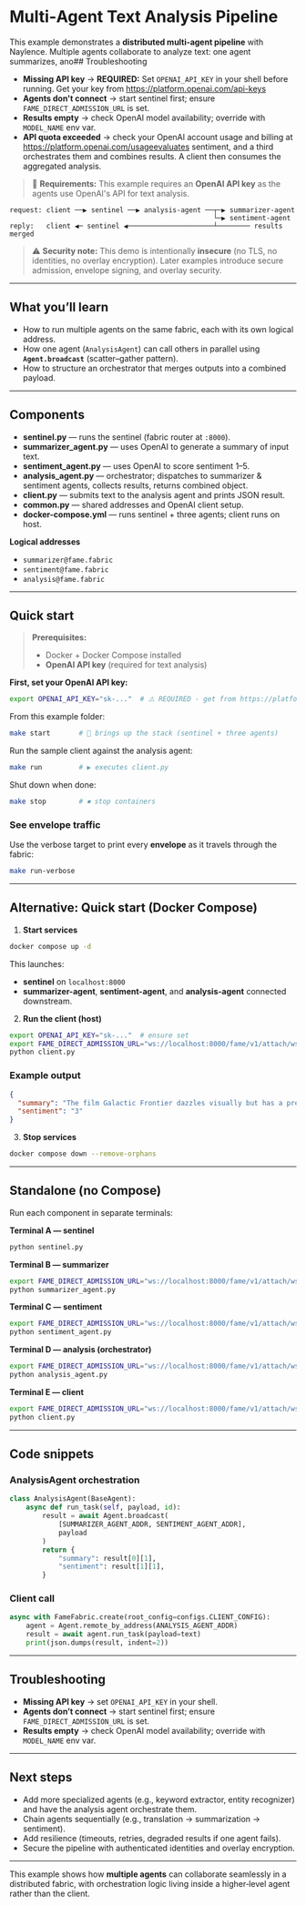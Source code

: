 # Multi‑Agent Text Analysis Pipeline

This example demonstrates a **distributed multi‑agent pipeline** with Naylence. Multiple agents collaborate to analyze text: one agent summarizes, ano## Troubleshooting

* **Missing API key** → **REQUIRED:** Set `OPENAI_API_KEY` in your shell before running. Get your key from https://platform.openai.com/api-keys
* **Agents don't connect** → start sentinel first; ensure `FAME_DIRECT_ADMISSION_URL` is set.
* **Results empty** → check OpenAI model availability; override with `MODEL_NAME` env var.
* **API quota exceeded** → check your OpenAI account usage and billing at https://platform.openai.com/usageevaluates sentiment, and a third orchestrates them and combines results. A client then consumes the aggregated analysis.

> 🔑 **Requirements:** This example requires an **OpenAI API key** as the agents use OpenAI's API for text analysis.

```
request: client ──▶ sentinel ──▶ analysis-agent ──┬─▶ summarizer-agent
                                                  └─▶ sentiment-agent
reply:   client ◀─ sentinel ◀─────────────────────┴──────── results merged
```

> ⚠️ **Security note:** This demo is intentionally **insecure** (no TLS, no identities, no overlay encryption). Later examples introduce secure admission, envelope signing, and overlay security.

---

## What you’ll learn

* How to run multiple agents on the same fabric, each with its own logical address.
* How one agent (`AnalysisAgent`) can call others in parallel using **`Agent.broadcast`** (scatter–gather pattern).
* How to structure an orchestrator that merges outputs into a combined payload.

---

## Components

* **sentinel.py** — runs the sentinel (fabric router at `:8000`).
* **summarizer\_agent.py** — uses OpenAI to generate a summary of input text.
* **sentiment\_agent.py** — uses OpenAI to score sentiment 1–5.
* **analysis\_agent.py** — orchestrator; dispatches to summarizer & sentiment agents, collects results, returns combined object.
* **client.py** — submits text to the analysis agent and prints JSON result.
* **common.py** — shared addresses and OpenAI client setup.
* **docker-compose.yml** — runs sentinel + three agents; client runs on host.

**Logical addresses**

* `summarizer@fame.fabric`
* `sentiment@fame.fabric`
* `analysis@fame.fabric`

---

## Quick start

> **Prerequisites:** 
> - Docker + Docker Compose installed
> - **OpenAI API key** (required for text analysis)

**First, set your OpenAI API key:**

```bash
export OPENAI_API_KEY="sk-..."  # ⚠️ REQUIRED - get from https://platform.openai.com/api-keys
```

From this example folder:

```bash
make start       # 🚀 brings up the stack (sentinel + three agents)
```

Run the sample client against the analysis agent:

```bash
make run         # ▶️ executes client.py
```

Shut down when done:

```bash
make stop        # ⏹ stop containers
```

### See envelope traffic

Use the verbose target to print every **envelope** as it travels through the fabric:

```bash
make run-verbose
```

---

## Alternative: Quick start (Docker Compose)

1. **Start services**

```bash
docker compose up -d
```

This launches:

* **sentinel** on `localhost:8000`
* **summarizer-agent**, **sentiment-agent**, and **analysis-agent** connected downstream.

2. **Run the client (host)**

```bash
export OPENAI_API_KEY="sk-..."  # ensure set
export FAME_DIRECT_ADMISSION_URL="ws://localhost:8000/fame/v1/attach/ws/downstream"
python client.py
```

### Example output

```json
{
  "summary": "The film Galactic Frontier dazzles visually but has a predictable plot and shallow characters.",
  "sentiment": "3"
}
```

3. **Stop services**

```bash
docker compose down --remove-orphans
```

---

## Standalone (no Compose)

Run each component in separate terminals:

**Terminal A — sentinel**

```bash
python sentinel.py
```

**Terminal B — summarizer**

```bash
export FAME_DIRECT_ADMISSION_URL="ws://localhost:8000/fame/v1/attach/ws/downstream"
python summarizer_agent.py
```

**Terminal C — sentiment**

```bash
export FAME_DIRECT_ADMISSION_URL="ws://localhost:8000/fame/v1/attach/ws/downstream"
python sentiment_agent.py
```

**Terminal D — analysis (orchestrator)**

```bash
export FAME_DIRECT_ADMISSION_URL="ws://localhost:8000/fame/v1/attach/ws/downstream"
python analysis_agent.py
```

**Terminal E — client**

```bash
export FAME_DIRECT_ADMISSION_URL="ws://localhost:8000/fame/v1/attach/ws/downstream"
python client.py
```

---

## Code snippets

### AnalysisAgent orchestration

```python
class AnalysisAgent(BaseAgent):
    async def run_task(self, payload, id):
        result = await Agent.broadcast(
            [SUMMARIZER_AGENT_ADDR, SENTIMENT_AGENT_ADDR],
            payload
        )
        return {
            "summary": result[0][1],
            "sentiment": result[1][1],
        }
```

### Client call

```python
async with FameFabric.create(root_config=configs.CLIENT_CONFIG):
    agent = Agent.remote_by_address(ANALYSIS_AGENT_ADDR)
    result = await agent.run_task(payload=text)
    print(json.dumps(result, indent=2))
```

---

## Troubleshooting

* **Missing API key** → set `OPENAI_API_KEY` in your shell.
* **Agents don’t connect** → start sentinel first; ensure `FAME_DIRECT_ADMISSION_URL` is set.
* **Results empty** → check OpenAI model availability; override with `MODEL_NAME` env var.

---

## Next steps

* Add more specialized agents (e.g., keyword extractor, entity recognizer) and have the analysis agent orchestrate them.
* Chain agents sequentially (e.g., translation → summarization → sentiment).
* Add resilience (timeouts, retries, degraded results if one agent fails).
* Secure the pipeline with authenticated identities and overlay encryption.

---

This example shows how **multiple agents** can collaborate seamlessly in a distributed fabric, with orchestration logic living inside a higher‑level agent rather than the client.

